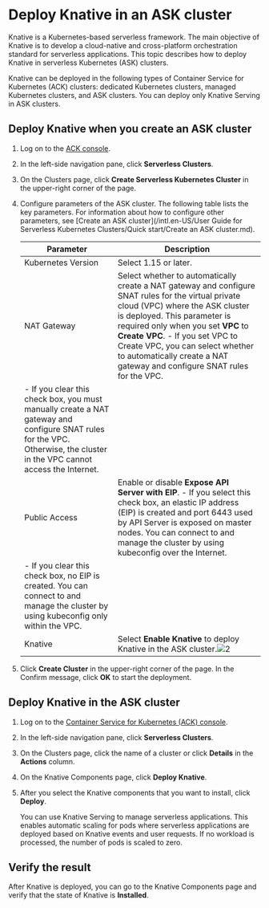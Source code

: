 # Deploy Knative in an ASK cluster

Knative is a Kubernetes-based serverless framework. The main objective of Knative is to develop a cloud-native and cross-platform orchestration standard for serverless applications. This topic describes how to deploy Knative in serverless Kubernetes \(ASK\) clusters.

Knative can be deployed in the following types of Container Service for Kubernetes \(ACK\) clusters: dedicated Kubernetes clusters, managed Kubernetes clusters, and ASK clusters. You can deploy only Knative Serving in ASK clusters.

## Deploy Knative when you create an ASK cluster

1.  Log on to the [ACK console](https://cs.console.aliyun.com).

2.  In the left-side navigation pane, click **Serverless Clusters**.

3.  On the Clusters page, click **Create Serverless Kubernetes Cluster** in the upper-right corner of the page.

4.  Configure parameters of the ASK cluster. The following table lists the key parameters. For information about how to configure other parameters, see [Create an ASK cluster](/intl.en-US/User Guide for Serverless Kubernetes Clusters/Quick start/Create an ASK cluster.md).

    |Parameter|Description|
    |---------|-----------|
    |Kubernetes Version|Select 1.15 or later.|
    |NAT Gateway|Select whether to automatically create a NAT gateway and configure SNAT rules for the virtual private cloud \(VPC\) where the ASK cluster is deployed. This parameter is required only when you set **VPC** to **Create VPC**.    -   If you set VPC to Create VPC, you can select whether to automatically create a NAT gateway and configure SNAT rules for the VPC.
    -   If you clear this check box, you must manually create a NAT gateway and configure SNAT rules for the VPC. Otherwise, the cluster in the VPC cannot access the Internet. |
    |Public Access|Enable or disable **Expose API Server with EIP**.    -   If you select this check box, an elastic IP address \(EIP\) is created and port 6443 used by API Server is exposed on master nodes. You can connect to and manage the cluster by using kubeconfig over the Internet.
    -   If you clear this check box, no EIP is created. You can connect to and manage the cluster by using kubeconfig only within the VPC. |
    |Knative|Select **Enable Knative** to deploy Knative in the ASK cluster.![2](https://static-aliyun-doc.oss-accelerate.aliyuncs.com/assets/img/en-US/6757867061/p170979.png) |

5.  Click **Create Cluster** in the upper-right corner of the page. In the Confirm message, click **OK** to start the deployment.


## Deploy Knative in the ASK cluster

1.  Log on to the [Container Service for Kubernetes \(ACK\) console](https://cs.console.aliyun.com).

2.  In the left-side navigation pane, click **Serverless Clusters**.

3.  On the Clusters page, click the name of a cluster or click **Details** in the **Actions** column.

4.  On the Knative Components page, click **Deploy Knative**.

5.  After you select the Knative components that you want to install, click **Deploy**.

    You can use Knative Serving to manage serverless applications. This enables automatic scaling for pods where serverless applications are deployed based on Knative events and user requests. If no workload is processed, the number of pods is scaled to zero.


## Verify the result

After Knative is deployed, you can go to the Knative Components page and verify that the state of Knative is **Installed**.

